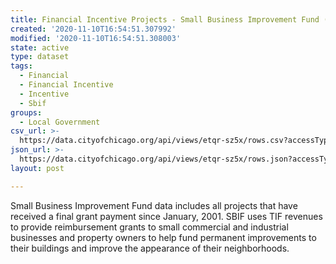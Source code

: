 ```yaml
---
title: Financial Incentive Projects - Small Business Improvement Fund (SBIF)
created: '2020-11-10T16:54:51.307992'
modified: '2020-11-10T16:54:51.308003'
state: active
type: dataset
tags:
  - Financial
  - Financial Incentive
  - Incentive
  - Sbif
groups:
  - Local Government
csv_url: >-
  https://data.cityofchicago.org/api/views/etqr-sz5x/rows.csv?accessType=DOWNLOAD
json_url: >-
  https://data.cityofchicago.org/api/views/etqr-sz5x/rows.json?accessType=DOWNLOAD
layout: post

---
```

Small Business Improvement Fund data includes all projects that have received a final grant payment since January, 2001. SBIF uses TIF revenues to provide reimbursement grants to small commercial and industrial businesses and property owners to help fund permanent improvements to their buildings and improve the appearance of their neighborhoods.
